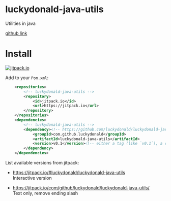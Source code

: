 # luckydonald-java-utils
Utilities in java

[github link](https://github.com/luckydonald/luckydonald-java-utils/new/master)


# Install
[![jitpack.io](https://jitpack.io/v/luckydonald/luckydonald-java-utils.svg)](https://jitpack.io/#luckydonald/luckydonald-java-utils)

Add to your `Pom.xml`:

```xml
    <repositories>
        <!-- luckydonald-java-utils -->
        <repository>
            <id>jitpack.io</id>
            <url>https://jitpack.io</url>
        </repository>
    </repositories>
    <dependencies>
        <!-- luckydonald-java-utils -->
        <dependency><!-- https://github.com/luckydonald/luckydonald-java-utils -->
            <groupId>com.github.luckydonald</groupId>
            <artifactId>luckydonald-java-utils</artifactId>
            <version>v0.1</version><!-- either a tag (like `v0.1`), a commit hash (like `5485b0aa8d`; 10 characters), or a branch (`master-SNAPSHOT`). -->
        </dependency>		
    </dependencies>
```
List available versions from jitpack:

   
- https://jitpack.io/#luckydonald/luckydonald-java-utils    
    Interactive version

- https://jitpack.io/com/github/luckydonald/luckydonald-java-utils/  
    Text only, remove ending slash
